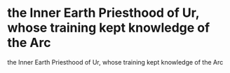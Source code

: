 # the Inner Earth Priesthood of Ur, whose training kept knowledge of the Arc

the Inner Earth Priesthood of Ur, whose training kept knowledge of the Arc